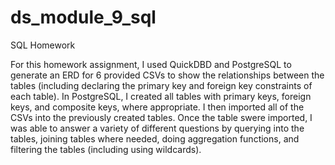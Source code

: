 # ds_module_9_sql
SQL Homework

For this homework assignment, I used QuickDBD and PostgreSQL to generate an ERD for 6 provided CSVs to show the relationships between the tables (including declaring the primary key and foreign key constraints of each table). In PostgreSQL, I created all tables with primary keys, foreign keys, and composite keys, where appropriate. I then imported all of the CSVs into the previously created tables. Once the table swere imported, I was able to answer a variety of different questions by querying into the tables, joining tables where needed, doing aggregation functions, and filtering the tables (including using wildcards).